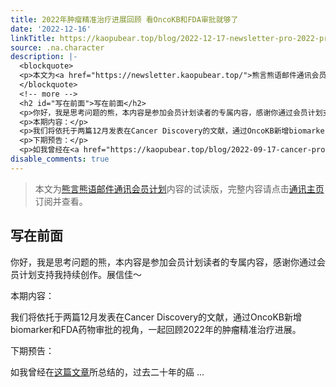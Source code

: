 ```yaml
---
title: 2022年肿瘤精准治疗进展回顾 看OncoKB和FDA审批就够了
date: '2022-12-16'
linkTitle: https://kaopubear.top/blog/2022-12-17-newsletter-pro-2022-precision-oncology/
source: .na.character
description: |-
  <blockquote>
  <p>本文为<a href="https://newsletter.kaopubear.top/">熊言熊语邮件通讯会员计划</a>内容的试读版，完整内容请点击<a href="https://newsletter.kaopubear.top/">通讯主页</a>订阅并查看。</p>
  </blockquote>
  <!-- more -->
  <h2 id="写在前面">写在前面</h2>
  <p>你好，我是思考问题的熊，本内容是参加会员计划读者的专属内容，感谢你通过会员计划支持我持续创作。展信佳～</p>
  <p>本期内容：</p>
  <p>我们将依托于两篇12月发表在Cancer Discovery的文献，通过OncoKB新增biomarker和FDA药物审批的视角，一起回顾2022年的肿瘤精准治疗进展。</p>
  <p>下期预告：</p>
  <p>如我曾经在<a href="https://kaopubear.top/blog/2022-09-17-cancer-progress-timeline/">这篇文章</a>所总结的，过去二十年的癌 ...
disable_comments: true
---
```

<blockquote>
<p>本文为<a href="https://newsletter.kaopubear.top/">熊言熊语邮件通讯会员计划</a>内容的试读版，完整内容请点击<a href="https://newsletter.kaopubear.top/">通讯主页</a>订阅并查看。</p>
</blockquote>
<!-- more -->
<h2 id="写在前面">写在前面</h2>
<p>你好，我是思考问题的熊，本内容是参加会员计划读者的专属内容，感谢你通过会员计划支持我持续创作。展信佳～</p>
<p>本期内容：</p>
<p>我们将依托于两篇12月发表在Cancer Discovery的文献，通过OncoKB新增biomarker和FDA药物审批的视角，一起回顾2022年的肿瘤精准治疗进展。</p>
<p>下期预告：</p>
<p>如我曾经在<a href="https://kaopubear.top/blog/2022-09-17-cancer-progress-timeline/">这篇文章</a>所总结的，过去二十年的癌 ...
